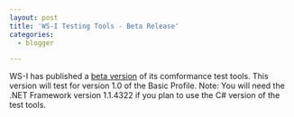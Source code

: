 ```yaml
---
layout: post
title: 'WS-I Testing Tools - Beta Release'
categories:
  - blogger

---
```


WS-I has published a <a href="http://www.ws-i.org/implementation.aspx">beta version</a> of its comformance test tools.  This version will test for version 1.0 of the Basic Profile.  Note: You will need the .NET Framework version 1.1.4322 if you plan to use the C# version of the test tools.
